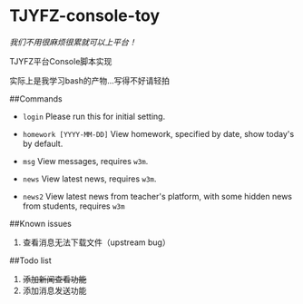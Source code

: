 TJYFZ-console-toy
=================
*我们不用很麻烦很累就可以上平台！*

TJYFZ平台Console脚本实现

实际上是我学习bash的产物...写得不好请轻拍

##Commands

* `login`    Please run this for initial setting.

* `homework [YYYY-MM-DD]`    View homework, specified by date, show today's by default.

* `msg`    View messages, requires `w3m`.

* `news`	View latest news, requires `w3m`.
* `news2` View latest news from teacher's platform, with some hidden news from students, requires `w3m`

##Known issues

1. 查看消息无法下载文件（upstream bug）

##Todo list

1. ~~添加新闻查看功能~~
2. 添加消息发送功能
